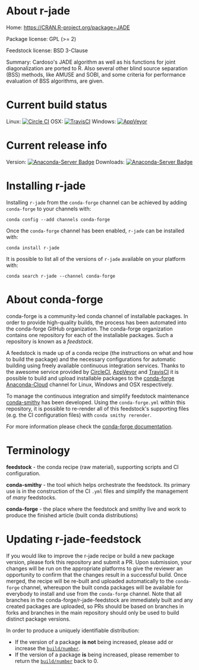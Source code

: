 About r-jade
============

Home: https://CRAN.R-project.org/package=JADE

Package license: GPL (>= 2)

Feedstock license: BSD 3-Clause

Summary: Cardoso's JADE algorithm as well as his functions for joint diagonalization are ported to R. Also several other blind source separation (BSS) methods, like AMUSE and SOBI, and some criteria for performance evaluation of BSS algorithms, are given.



Current build status
====================

Linux: [![Circle CI](https://circleci.com/gh/conda-forge/r-jade-feedstock.svg?style=shield)](https://circleci.com/gh/conda-forge/r-jade-feedstock)
OSX: [![TravisCI](https://travis-ci.org/conda-forge/r-jade-feedstock.svg?branch=master)](https://travis-ci.org/conda-forge/r-jade-feedstock)
Windows: [![AppVeyor](https://ci.appveyor.com/api/projects/status/github/conda-forge/r-jade-feedstock?svg=True)](https://ci.appveyor.com/project/conda-forge/r-jade-feedstock/branch/master)

Current release info
====================
Version: [![Anaconda-Server Badge](https://anaconda.org/conda-forge/r-jade/badges/version.svg)](https://anaconda.org/conda-forge/r-jade)
Downloads: [![Anaconda-Server Badge](https://anaconda.org/conda-forge/r-jade/badges/downloads.svg)](https://anaconda.org/conda-forge/r-jade)

Installing r-jade
=================

Installing `r-jade` from the `conda-forge` channel can be achieved by adding `conda-forge` to your channels with:

```
conda config --add channels conda-forge
```

Once the `conda-forge` channel has been enabled, `r-jade` can be installed with:

```
conda install r-jade
```

It is possible to list all of the versions of `r-jade` available on your platform with:

```
conda search r-jade --channel conda-forge
```


About conda-forge
=================

conda-forge is a community-led conda channel of installable packages.
In order to provide high-quality builds, the process has been automated into the
conda-forge GitHub organization. The conda-forge organization contains one repository
for each of the installable packages. Such a repository is known as a *feedstock*.

A feedstock is made up of a conda recipe (the instructions on what and how to build
the package) and the necessary configurations for automatic building using freely
available continuous integration services. Thanks to the awesome service provided by
[CircleCI](https://circleci.com/), [AppVeyor](http://www.appveyor.com/)
and [TravisCI](https://travis-ci.org/) it is possible to build and upload installable
packages to the [conda-forge](https://anaconda.org/conda-forge)
[Anaconda-Cloud](http://docs.anaconda.org/) channel for Linux, Windows and OSX respectively.

To manage the continuous integration and simplify feedstock maintenance
[conda-smithy](http://github.com/conda-forge/conda-smithy) has been developed.
Using the ``conda-forge.yml`` within this repository, it is possible to re-render all of
this feedstock's supporting files (e.g. the CI configuration files) with ``conda smithy rerender``.

For more information please check the [conda-forge documentation](https://conda-forge.org/docs/).

Terminology
===========

**feedstock** - the conda recipe (raw material), supporting scripts and CI configuration.

**conda-smithy** - the tool which helps orchestrate the feedstock.
                   Its primary use is in the construction of the CI ``.yml`` files
                   and simplify the management of *many* feedstocks.

**conda-forge** - the place where the feedstock and smithy live and work to
                  produce the finished article (built conda distributions)


Updating r-jade-feedstock
=========================

If you would like to improve the r-jade recipe or build a new
package version, please fork this repository and submit a PR. Upon submission,
your changes will be run on the appropriate platforms to give the reviewer an
opportunity to confirm that the changes result in a successful build. Once
merged, the recipe will be re-built and uploaded automatically to the
`conda-forge` channel, whereupon the built conda packages will be available for
everybody to install and use from the `conda-forge` channel.
Note that all branches in the conda-forge/r-jade-feedstock are
immediately built and any created packages are uploaded, so PRs should be based
on branches in forks and branches in the main repository should only be used to
build distinct package versions.

In order to produce a uniquely identifiable distribution:
 * If the version of a package **is not** being increased, please add or increase
   the [``build/number``](http://conda.pydata.org/docs/building/meta-yaml.html#build-number-and-string).
 * If the version of a package **is** being increased, please remember to return
   the [``build/number``](http://conda.pydata.org/docs/building/meta-yaml.html#build-number-and-string)
   back to 0.